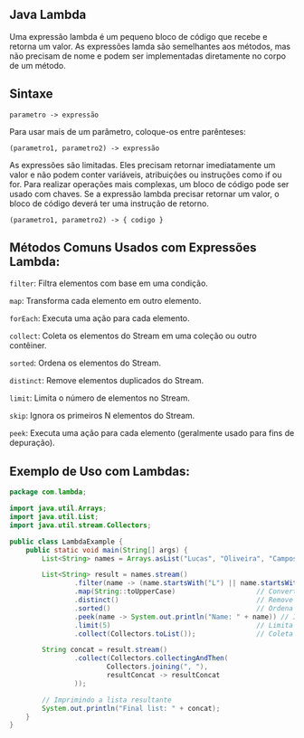 ## Java Lambda

Uma expressão lambda é um pequeno bloco de código que recebe e retorna um valor. As expressões lamda são semelhantes aos métodos, mas não precisam de nome e podem ser implementadas diretamente no corpo de um método.

Sintaxe
---
    parametro -> expressão

Para usar mais de um parâmetro, coloque-os entre parênteses:
    
    (parametro1, parametro2) -> expressão

As expressões são limitadas. Eles precisam retornar imediatamente um valor e não podem conter variáveis, atribuições ou instruções como if ou for. Para realizar operações mais complexas, um bloco de código pode ser usado com chaves. Se a expressão lambda precisar retornar um valor, o bloco de código deverá ter uma instrução de retorno.

    (parametro1, parametro2) -> { codigo }


Métodos Comuns Usados com Expressões Lambda:
---

``filter``: Filtra elementos com base em uma condição.

``map``: Transforma cada elemento em outro elemento.

``forEach``: Executa uma ação para cada elemento.

``collect``: Coleta os elementos do Stream em uma coleção ou outro contêiner.

``sorted``: Ordena os elementos do Stream.

``distinct``: Remove elementos duplicados do Stream.

``limit``: Limita o número de elementos no Stream.

``skip``: Ignora os primeiros N elementos do Stream.

``peek``: Executa uma ação para cada elemento (geralmente usado para fins de depuração).



Exemplo de Uso com Lambdas:
---
~~~java
package com.lambda;

import java.util.Arrays;
import java.util.List;
import java.util.stream.Collectors;

public class LambdaExample {
    public static void main(String[] args) {
        List<String> names = Arrays.asList("Lucas", "Oliveira", "Campos", "Bianca", "Santos", "Rafaela", "Gabriel", "leandro");

        List<String> result = names.stream()
                .filter(name -> (name.startsWith("L") || name.startsWith("B")) && name.length() <= 6) // Filtra nomes que começam com 'L' ou 'B' e têm 6 letras
                .map(String::toUpperCase)                    // Converte cada nome para maiúscula
                .distinct()                                  // Remove duplicatas
                .sorted()                                    // Ordena em ordem alfabética
                .peek(name -> System.out.println("Name: " + name)) // Imprime cada nome
                .limit(5)                                    // Limita o resultado aos primeiros 5 elementos
                .collect(Collectors.toList());               // Coleta os resultados em uma lista

        String concat = result.stream()
                .collect(Collectors.collectingAndThen(
                        Collectors.joining(", "),
                        resultConcat -> resultConcat
                ));

        // Imprimindo a lista resultante
        System.out.println("Final list: " + concat);
    }
}
~~~

